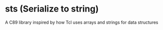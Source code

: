 # sts (Serialize to string)

A C89 library inspired by how Tcl uses arrays and strings for data structures

